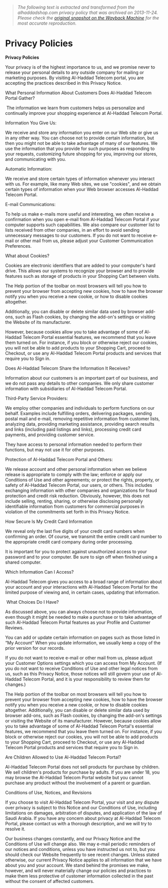 > *The following text is extracted and transformed from the alhaddadshop.com privacy policy that was archived on 2013-11-24. Please check the [original snapshot on the Wayback Machine](https://web.archive.org/web/20131124224807id_/http%3A//www.alhaddadshop.com/privacypolicies/%3F___store%3Den) for the most accurate reproduction.*

# Privacy Policies

**Privacy Policies**

Your privacy is of the highest importance to us, and we promise never to release your personal details to any outside company for mailing or marketing purposes. By visiting Al-Haddad Telecom portal, you are accepting the practices described in this Privacy Notice.

  
What Personal Information About Customers Does Al-Haddad Telecom Portal Gather?

 The information we learn from customers helps us personalize and continually improve your shopping experience at Al-Haddad Telecom Portal.

  
Information You Give Us:

We receive and store any information you enter on our Web site or give us in any other way. You can choose not to provide certain information, but then you might not be able to take advantage of many of our features. We use the information that you provide for such purposes as responding to your requests, customizing future shopping for you, improving our stores, and communicating with you.

  
Automatic Information:

We receive and store certain types of information whenever you interact with us. For example, like many Web sites, we use "cookies", and we obtain certain types of information when your Web browser accesses Al-Haddad Telecom Portal.

  
E-mail Communications:

To help us make e-mails more useful and interesting, we often receive a confirmation when you open e-mail from Al-Haddad Telecom Portal if your computer supports such capabilities. We also compare our customer list to lists received from other companies, in an effort to avoid sending unnecessary messages to our customers. If you do not want to receive e-mail or other mail from us, please adjust your Customer Communication Preferences.

What about Cookies?

Cookies are electronic identifiers that are added to your computer's hard drive. This allows our systems to recognize your browser and to provide features such as storage of products in your Shopping Cart between visits.

The Help portion of the toolbar on most browsers will tell you how to prevent your browser from accepting new cookies, how to have the browser notify you when you receive a new cookie, or how to disable cookies altogether.

Additionally, you can disable or delete similar data used by browser add-ons, such as Flash cookies, by changing the add-on's settings or visiting the Website of its manufacturer.

However, because cookies allow you to take advantage of some of Al-Haddad Telecom Portal essential features, we recommend that you leave them turned on. For instance, if you block or otherwise reject our cookies, you will not be able to add products to your Shopping Cart, proceed to Checkout, or use any Al-Haddad Telecom Portal products and services that require you to Sign in.

Does Al-Haddad Telecom Share the Information It Receives?

Information about our customers is an important part of our business, and we do not pass any details to other companies. We only share customer information with subsidiaries of Al-Haddad Telecom Portal.

Third-Party Service Providers:

We employ other companies and individuals to perform functions on our behalf. Examples include fulfilling orders, delivering packages, sending postal mail and e-mail, removing repetitive information from customer lists, analyzing data, providing marketing assistance, providing search results and links (including paid listings and links), processing credit card payments, and providing customer service.

They have access to personal information needed to perform their functions, but may not use it for other purposes.

Protection of Al-Haddad Telecom Portal and Others:

We release account and other personal information when we believe release is appropriate to comply with the law; enforce or apply our Conditions of Use and other agreements; or protect the rights, property, or safety of Al-Haddad Telecom Portal, our users, or others. This includes exchanging information with other companies and organizations for fraud protection and credit risk reduction. Obviously, however, this does not include selling, renting, sharing, or otherwise disclosing personally identifiable information from customers for commercial purposes in violation of the commitments set forth in this Privacy Notice.

How Secure Is My Credit Card Information

We reveal only the last five digits of your credit card numbers when confirming an order. Of course, we transmit the entire credit card number to the appropriate credit card company during order processing.

It is important for you to protect against unauthorized access to your password and to your computer. Be sure to sign off when finished using a shared computer.

Which Information Can I Access?

Al-Haddad Telecom gives you access to a broad range of information about your account and your interactions with Al-Haddad Telecom Portal for the limited purpose of viewing and, in certain cases, updating that information.

 What Choices Do I Have?

As discussed above, you can always choose not to provide information, even though it might be needed to make a purchase or to take advantage of such Al-Haddad Telecom Portal features as your Profile and Customer Reviews.

You can add or update certain information on pages such as those listed in “My Account” When you update information, we usually keep a copy of the prior version for our records.

If you do not want to receive e-mail or other mail from us, please adjust your Customer Options settings which you can access from My Account. (If you do not want to receive Conditions of Use and other legal notices from us, such as this Privacy Notice, those notices will still govern your use of Al-Haddad Telecom Portal, and it is your responsibility to review them for changes.)

The Help portion of the toolbar on most browsers will tell you how to prevent your browser from accepting new cookies, how to have the browser notify you when you receive a new cookie, or how to disable cookies altogether. Additionally, you can disable or delete similar data used by browser add-ons, such as Flash cookies, by changing the add-on's settings or visiting the Website of its manufacturer. However, because cookies allow you to take advantage of some of Al-Haddad Telecom Portal's essential features, we recommend that you leave them turned on. For instance, if you block or otherwise reject our cookies, you will not be able to add products to your Shopping Cart, proceed to Checkout, or use any Al-Haddad Telecom Portal products and services that require you to Sign in.

Are Children Allowed to Use Al-Haddad Telecom Portal?

Al-Haddad Telecom Portal does not sell products for purchase by children. We sell children's products for purchase by adults. If you are under 18, you may browse the Al-Haddad Telecom Portal website but you cannot purchase any product without the involvement of a parent or guardian.

Conditions of Use, Notices, and Revisions

If you choose to visit Al-Haddad Telecom Portal, your visit and any dispute over privacy is subject to this Notice and our Conditions of Use, including limitations on damages, arbitration of disputes, and application of the law of Saudi Arabia. If you have any concern about privacy at Al-Haddad Telecom Portal, please contact us with a thorough description, and we will try to resolve it.

Our business changes constantly, and our Privacy Notice and the Conditions of Use will change also. We may e-mail periodic reminders of our notices and conditions, unless you have instructed us not to, but you should check our Website frequently to see recent changes. Unless stated otherwise, our current Privacy Notice applies to all information that we have about you and your account. We stand behind the promises we make, however, and will never materially change our policies and practices to make them less protective of customer information collected in the past without the consent of affected customers.
